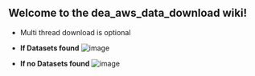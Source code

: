 ## Welcome to the dea_aws_data_download wiki!

* Multi thread download is optional

* **If Datasets found**
![image](https://github.com/user-attachments/assets/be5cab67-1e24-43b8-abf7-866740d95ac4)



* **If no Datasets found**
![image](https://github.com/user-attachments/assets/8f822cab-a812-42ec-891a-b5ffb8a6867c)
